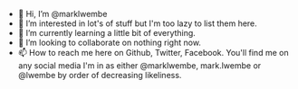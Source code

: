 - 👋 Hi, I’m @marklwembe
- 👀 I’m interested in lot's of stuff but I'm too lazy to list them here.
- 🌱 I’m currently learning a little bit of everything.
- 💞️ I’m looking to collaborate on nothing right now.
- 📫 How to reach me here on Github, Twitter, Facebook. You'll find me on any social media I'm in as either @marklwembe, mark.lwembe or @lwembe by order of decreasing likeliness.

<!---
marklwembe/marklwembe is a ✨ special ✨ repository because its `README.md` (this file) appears on your GitHub profile.
You can click the Preview link to take a look at your changes.
--->
